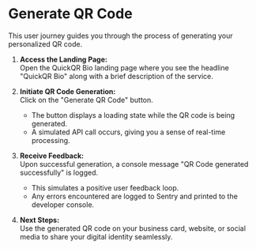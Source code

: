 # Generate QR Code

This user journey guides you through the process of generating your personalized QR code.

1. **Access the Landing Page:**  
   Open the QuickQR Bio landing page where you see the headline "QuickQR Bio" along with a brief description of the service.

2. **Initiate QR Code Generation:**  
   Click on the "Generate QR Code" button.  
   - The button displays a loading state while the QR code is being generated.
   - A simulated API call occurs, giving you a sense of real-time processing.

3. **Receive Feedback:**  
   Upon successful generation, a console message "QR Code generated successfully" is logged.  
   - This simulates a positive user feedback loop.
   - Any errors encountered are logged to Sentry and printed to the developer console.

4. **Next Steps:**  
   Use the generated QR code on your business card, website, or social media to share your digital identity seamlessly.